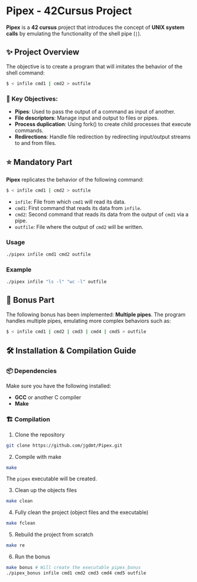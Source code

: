 # Pipex - 42Cursus Project

**Pipex** is a **42 cursus** project that introduces the concept of **UNIX system calls** by emulating the functionality of the shell pipe (`|`). 

## ✨ Project Overview

The objective is to create a program that will imitates the behavior of the shell command:
```bash
$ < infile cmd1 | cmd2 > outfile
```

### 🎯 Key Objectives:

- **Pipes**: Used to pass the output of a command as input of another.
- **File descriptors**: Manage input and output to files or pipes.
- **Process duplication**: Using fork() to create child processes that execute commands.
- **Redirections**: Handle file redirection by redirecting input/output streams to and from files.

## ⭐ Mandatory Part

**Pipex** replicates the behavior of the following command:
```bash
$ < infile cmd1 | cmd2 > outfile
```
- `infile`: File from which `cmd1` will read its data.
- `cmd1`: First command that reads its data from `infile`. 
- `cmd2`: Second command that reads its data from the output of `cmd1` via a pipe.
- `outfile`: File where the output of `cmd2` will be written.

### Usage
```bash
./pipex infile cmd1 cmd2 outfile
```

### Example
```bash
./pipex infile "ls -l" "wc -l" outfile
```

## 💫 Bonus Part
The following bonus has been implemented: **Multiple pipes**. The program handles multiple pipes, emulating more complex behaviors such as:
```bash
$ < infile cmd1 | cmd2 | cmd3 | cmd4 | cmd5 > outfile
```

## 🛠️ Installation & Compilation Guide

### 📦 Dependencies

Make sure you have the following installed:

- **GCC** or another C compiler
- **Make**

### 🏗️ Compilation

1. Clone the repository
  ```bash
  git clone https://github.com/jgdmt/Pipex.git
  ```

2. Compile with make
  ```bash
  make
  ```
  The `pipex` executable will be created.

3. Clean up the objects files
  ```bash
  make clean
  ```

4. Fully clean the project (object files and the executable)
  ```bash
  make fclean
  ```

5. Rebuild the project from scratch
  ```bash
  make re
  ```

6. Run the bonus
  ```bash
  make bonus # Will create the executable pipex_bonus
  ./pipex_bonus infile cmd1 cmd2 cmd3 cmd4 cmd5 outfile
  ```
